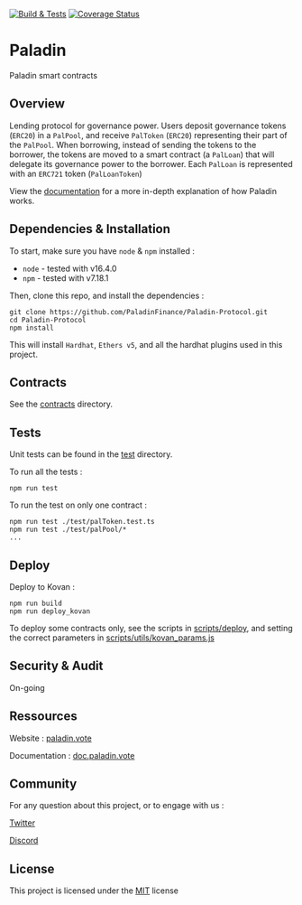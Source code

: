 [![Build & Tests](https://github.com/PaladinFinance/Paladin-Protocol/actions/workflows/main.yml/badge.svg)](https://github.com/PaladinFinance/Paladin-Protocol/actions/workflows/main.yml)
[![Coverage Status](https://coveralls.io/repos/github/PaladinFinance/Paladin-Protocol/badge.svg?branch=main&service=github)](https://coveralls.io/github/PaladinFinance/Paladin-Protocol?branch=main)



# Paladin


Paladin smart contracts


## Overview

Lending protocol for governance power. Users deposit governance tokens (`ERC20`) in a `PalPool`, and receive `PalToken` (`ERC20`) representing their part of the `PalPool`.
When borrowing, instead of sending the tokens to the borrower, the tokens are moved to a smart contract (a `PalLoan`) that will delegate its governance power to the borrower.
Each `PalLoan` is represented with an `ERC721` token (`PalLoanToken`)

View the [documentation](https://doc.paladin.vote) for a more in-depth explanation of how Paladin works.


## Dependencies & Installation


To start, make sure you have `node` & `npm` installed : 
* `node` - tested with v16.4.0
* `npm` - tested with v7.18.1

Then, clone this repo, and install the dependencies : 

```
git clone https://github.com/PaladinFinance/Paladin-Protocol.git
cd Paladin-Protocol
npm install
```

This will install `Hardhat`, `Ethers v5`, and all the hardhat plugins used in this project.


## Contracts


See the [contracts](https://github.com/PaladinFinance/Paladin-Protocol/tree/main/contracts) directory.


## Tests


Unit tests can be found in the [test](https://github.com/PaladinFinance/Paladin-Protocol/tree/main/test) directory.

To run all the tests : 
```
npm run test
```

To run the test on only one contract : 
```
npm run test ./test/palToken.test.ts 
npm run test ./test/palPool/*
...
```


## Deploy


Deploy to Kovan :
```
npm run build
npm run deploy_kovan
```

To deploy some contracts only, see the scripts in [scripts/deploy](https://github.com/PaladinFinance/Paladin-Protocol/tree/main/scripts/deploy), and setting the correct parameters in [scripts/utils/kovan_params.js](https://github.com/PaladinFinance/Paladin-Protocol/tree/main/scripts/utils/kovan_params.js)


## Security & Audit


On-going


## Ressources


Website : [paladin.vote](https://.paladin.vote)

Documentation : [doc.paladin.vote](https://doc.paladin.vote)


## Community

For any question about this project, or to engage with us :

[Twitter](https://twitter.com/Paladin_vote)

[Discord](https://discord.com/invite/esZhmTbKHc)



## License


This project is licensed under the [MIT](https://github.com/PaladinFinance/Paladin-Protocol/blob/main/MIT-LICENSE.TXT) license


